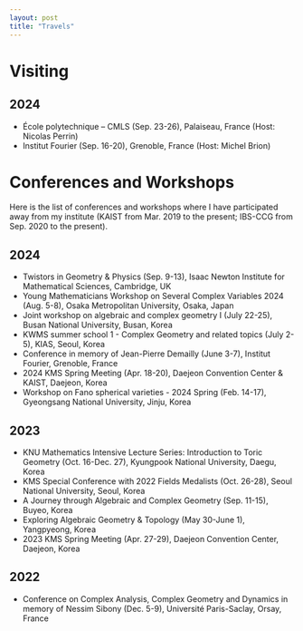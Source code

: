 ```yaml
---
layout: post
title: "Travels"
---
```

# Visiting

## 2024
* École polytechnique – CMLS (Sep. 23-26), Palaiseau, France (Host: Nicolas Perrin)
* Institut Fourier (Sep. 16-20), Grenoble, France (Host: Michel Brion)

# Conferences and Workshops

Here is the list of conferences and workshops where I have participated away from my institute (KAIST from Mar. 2019 to the present; IBS-CCG from Sep. 2020 to the present).

## 2024
* Twistors in Geometry & Physics (Sep. 9-13), Isaac Newton Institute for Mathematical Sciences, Cambridge, UK
* Young Mathematicians Workshop on Several Complex Variables 2024 (Aug. 5-8), Osaka Metropolitan University, Osaka, Japan
* Joint workshop on algebraic and complex geometry I (July 22-25), Busan National University, Busan, Korea
* KWMS summer school 1 - Complex Geometry and related topics (July 2-5), KIAS, Seoul, Korea
* Conference in memory of Jean-Pierre Demailly (June 3-7), Institut Fourier, Grenoble, France
* 2024 KMS Spring Meeting (Apr. 18-20), Daejeon Convention Center & KAIST, Daejeon, Korea
* Workshop on Fano spherical varieties - 2024 Spring (Feb. 14-17), Gyeongsang National University, Jinju, Korea

## 2023
* KNU Mathematics Intensive Lecture Series: Introduction to Toric Geometry (Oct. 16-Dec. 27), Kyungpook National University, Daegu, Korea
* KMS Special Conference with 2022 Fields Medalists (Oct. 26-28), Seoul National University, Seoul, Korea
* A Journey through Algebraic and Complex Geometry (Sep. 11-15), Buyeo, Korea
* Exploring Algebraic Geometry & Topology (May 30-June 1), Yangpyeong, Korea
* 2023 KMS Spring Meeting (Apr. 27-29), Daejeon Convention Center, Daejeon, Korea
  
## 2022
* Conference on Complex Analysis, Complex Geometry and Dynamics in memory of Nessim Sibony (Dec. 5-9), Université Paris-Saclay, Orsay, France
